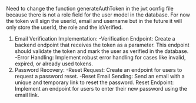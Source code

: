 Need to change the function generateAuthToken in the jwt ocnfig file because there is not a role field for the user model in the database. For now the token will sign the userId, email and username but in the future it will only store the userId, the role and the isVerified.

1. Email Verification Implementation:
-Verification Endpoint:
    Create a backend endpoint that receives the token as a parameter.
    This endpoint should validate the token and mark the user as verified in the database.
-Error Handling:
    Implement robust error handling for cases like invalid, expired, or already used tokens.
2. Password Recovery:
-Reset Request:
    Create an endpoint for users to request a password reset.
-Reset Email Sending:
    Send an email with a unique and temporary link to reset the password.
    Reset Endpoint:
    Implement an endpoint for users to enter their new password using the email link.